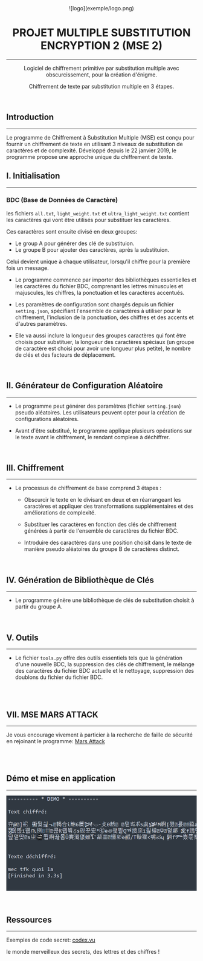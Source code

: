 <div align="center">
![logo](exemple/logo.png)

# PROJET MULTIPLE SUBSTITUTION ENCRYPTION 2 (MSE 2)
-------------------------------------

Logiciel de chiffrement primitive par substitution multiple avec obscurcissement, pour la création d'énigme.

Chiffrement de texte par substitution multiple en 3 étapes.

</div>

<br>

## Introduction
-------------------------------------
Le programme de Chiffrement à Substitution Multiple (MSE) est conçu pour fournir un chiffrement de texte en utilisant 3 niveaux de substitution de caractères et de complexité. Développé depuis le 22 janvier 2019, le programme propose une approche unique du chiffrement de texte.


## I. Initialisation
-------------------------------------

### BDC (Base de Données de Caractère)
les fichiers `all.txt`, `light_weight.txt` et `ultra_light_weight.txt` contient les caractères qui vont être utilisés pour substituer les caractères.

Ces caractères sont ensuite divisé en deux groupes:
  - Le group A pour générer des clé de substituion.
  - Le groupe B pour ajouter des caractères, après la substituion.

Celui devient unique à chaque utilisateur, lorsqu'il chiffre pour la première fois un message.


- Le programme commence par importer des bibliothèques essentielles et les caractères du fichier BDC, comprenant les lettres minuscules et majuscules, les chiffres, la ponctuation et les caractères accentués.

- Les paramètres de configuration sont chargés depuis un fichier `setting.json`, spécifiant l'ensemble de caractères à utiliser pour le chiffrement, l'inclusion de la ponctuation, des chiffres et des accents et d'autres paramètres.

- Elle va aussi inclure la longueur des groupes caractères qui font être choisis pour substituer, la longueur des caractères spéciaux (un groupe de caractère est choisi pour avoir une longueur plus petite), le nombre de clés et des facteurs de déplacement.

<br>

## II. Générateur de Configuration Aléatoire
-------------------------------------
- Le programme peut générer des paramètres (fichier `setting.json`) pseudo aléatoires. Les utilisateurs peuvent opter pour la création de configurations aléatoires.

- Avant d'être substitué, le programme applique plusieurs opérations sur le texte avant le chiffrement, le rendant complexe à déchiffrer.

<br>

## III. Chiffrement
-------------------------------------
- Le processus de chiffrement de base comprend 3 étapes :

  - Obscurcir le texte en le divisant en deux et en réarrangeant les caractères et appliquer des transformations supplémentaires et des améliorations de complexité.

  - Substituer les caractères en fonction des clés de chiffrement générées à partir de l'ensemble de caractères du fichier BDC.

  - Introduire des caractères dans une position choisit dans le texte de manière pseudo aléatoires du groupe B de caractères distinct.

<br>

## IV. Génération de Bibliothèque de Clés
-------------------------------------
- Le programme génère une bibliothèque de clés de substitution choisit à partir du groupe A.

<br>

## V. Outils
-------------------------------------
- Le fichier `tools.py` offre des outils essentiels tels que la génération d'une nouvelle BDC, la suppression des clés de chiffrement, le mélange des caractères du fichier BDC actuelle et le nettoyage, suppression des doublons du fichier du fichier BDC.

<br>
<br>


## VII. MSE MARS ATTACK
-------------------------------------
Je vous encourage vivement à particier à la recherche de faille de sécurité
en rejoinant le programme: [Mars Attack](https://discord.gg/HYpbvBSu)

<br>
<br>

## Démo et mise en application
-------------------------------------

![image du projet](exemple/captur_demo.PNG)

<br>

##  Ressources
-------------------------------------------------------------------

Exemples de code secret: [codex.vu](https://bit.ly/theclawsofgod)

le monde merveilleux des secrets, des lettres et des chiffres !






